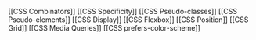 [[CSS Combinators]]
[[CSS Specificity]]
[[CSS Pseudo-classes]]
[[CSS Pseudo-elements]]
[[CSS Display]]
[[CSS Flexbox]]
[[CSS Position]]
[[CSS Grid]]
[[CSS Media Queries]]
[[CSS prefers-color-scheme]]